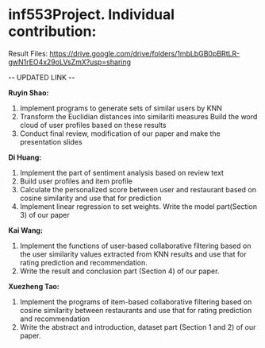 # inf553Project. Individual contribution:

Result Files:
https://drive.google.com/drive/folders/1mbLbGB0pBRtLR-gwN1rEO4x29oLVsZmX?usp=sharing

-- UPDATED LINK --

**Ruyin Shao:** <br>
1. Implement programs to generate sets of similar users by KNN  <br> 
2. Transform the Euclidian distances into similariti measures Build the word cloud of user profiles based on these results <br> 
3. Conduct final review, modification of our paper and make the presentation slides

**Di Huang:**  <br>
1. Implement the part of sentiment analysis based on review text  <br> 
2. Build user profiles and item profile <br> 
3. Calculate the personalized score between user and restaurant based on cosine similarity and use that for prediction  <br> 
4. Implement linear regression to set weights. Write the model part(Section 3) of our paper

**Kai Wang:**  <br>
1. Implement the functions of user-based collaborative filtering based on the user similarity values extracted from KNN results and use that for rating prediction and recommendation. <br> 
2. Write the result and conclusion part (Section 4) of our paper.

**Xuezheng Tao:**  <br>
1. Implement the programs of item-based collaborative filtering based on cosine similarity between restaurants and use that for rating prediction and recommendation  <br>
2. Write the abstract and introduction, dataset part (Section 1 and 2) of our paper.
